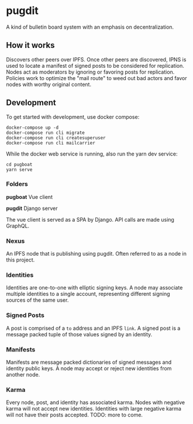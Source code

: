 # pugdit

A kind of bulletin board system with an emphasis on decentralization.


## How it works

Discovers other peers over IPFS.
Once other peers are discovered, IPNS is used to locate a manifest of signed posts to be considered for replication.
Nodes act as moderators by ignoring or favoring posts for replication.
Policies work to optimize the "mail route" to weed out bad actors and favor nodes with worthy original content.


## Development

To get started with development, use docker compose:

    docker-compose up -d
    docker-compose run cli migrate
    docker-compose run cli createsuperuser
    docker-compose run cli mailcarrier


While the docker web service is running, also run the yarn dev service:

    cd pugboat
    yarn serve


### Folders

**pugboat** Vue client

**pugdit** Django server

The vue client is served as a SPA by Django. API calls are made using GraphQL.


### Nexus

An IPFS node that is publishing using pugdit. Often referred to as a node in this project.

### Identities

Identities are one-to-one with elliptic signing keys. 
A node may associate multiple identities to a single account, representing different signing sources of the same user.


### Signed Posts

A post is comprised of a `to` address and an IPFS `link`. 
A signed post is a message packed tuple of those values signed by an identity.


### Manifests

Manifests are message packed dictionaries of signed messages and identity public keys.
A node may accept or reject new identities from another node.

### Karma

Every node, post, and identity has associated karma.
Nodes with negative karma will not accept new identities.
Identities with large negative karma will not have their posts accepted.
TODO: more to come.
